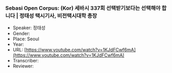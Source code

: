### Sebasi Open Corpus: (Kor) 세바시 337회 선택받기보다는 선택해야 합니다 | 정태성 택시기사, 비전택시대학 총장

- Speaker: 정태성
- Gender: 
- Place: Seoul
- Year: 
- URL: [https://www.youtube.com/watch?v=1KJdFCwf6mA](https://www.youtube.com/watch?v=1KJdFCwf6mA)
- Transcriber: 
- Reviewer: 


